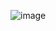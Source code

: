![image](https://github.com/q43904142/q43904142/assets/148540117/f1dab10d-b766-4c4f-b5ef-30a6d6a123b3)
